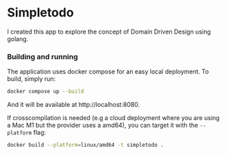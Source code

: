 # Simpletodo

I created this app to explore the concept of Domain Driven Design using golang.

### Building and running

The application uses docker compose for an easy local deployment. To build, simply
run:

```bash
docker compose up --build
```

And it will be available at http://localhost:8080.

If crosscompilation is needed (e.g a cloud deployment where you are using a Mac M1 but the provider uses a amd64), you can target it with the `--platform` flag:

```bash
docker build --platform=linux/amd64 -t simpletodo .
```